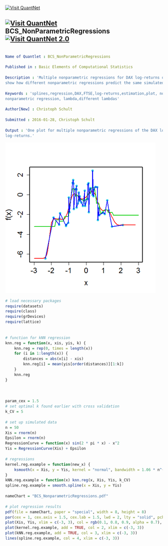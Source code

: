 
[<img src="https://github.com/QuantLet/Styleguide-and-FAQ/blob/master/pictures/banner.png" width="880" alt="Visit QuantNet">](http://quantlet.de/index.php?p=info)

## [<img src="https://github.com/QuantLet/Styleguide-and-Validation-procedure/blob/master/pictures/qloqo.png" alt="Visit QuantNet">](http://quantlet.de/) **BCS_NonParametricRegressions** [<img src="https://github.com/QuantLet/Styleguide-and-Validation-procedure/blob/master/pictures/QN2.png" width="60" alt="Visit QuantNet 2.0">](http://quantlet.de/d3/ia)

```yaml

Name of Quantlet : BCS_NonParametricRegressions

Published in : Basic Elements of Computational Statistics

Description : 'Multiple nonparametric regressions for DAX log-returns on FTSE log-returns. They
show how different nonparametric regressions predict the same simulated data.'

Keywords : 'splines,regression,DAX,FTSE,log-returns,estimation,plot, nonparametric,univariate
nonparametric regression, lambda,different lambdas'

Author[New] : Christoph Schult

Submitted : 2016-01-28, Christoph Schult

Output : 'One plot for multiple nonparametric regressions of the DAX log-returns on FTSE
log-returns.'

```

![Picture1](BCS_NonParametricRegressions.png)


```r
# load necessary packages
require(datasets)
require(class)
require(grDevices)
require(lattice)


# function for kNN regression
knn.reg = function(x, xis, yis, k) {
    knn.reg = rep(0, times = length(x))
    for (i in 1:length(x)) {
        distances = abs(x[i] - xis)
        knn.reg[i] = mean(yis[order(distances)][1:k])
    }
    knn.reg
}



param_cex = 1.5
# set optimal k found earlier with cross validation
k_CV = 5

# set up simulated data
n = 50
Xis = rnorm(n)
Epsilon = rnorm(n)
RegressionCurve = function(x) sin(2 * pi * x) - x^2
Yis = RegressionCurve(Xis) + Epsilon

# regressions
kernel.reg.example = function(new_x) {
    ksmooth(x = Xis, y = Yis, kernel = "normal", bandwidth = 1.06 * n^(-1/5), x.points = new_x)$y
}
kNN.reg.example = function(x) knn.reg(x, Xis, Yis, k_CV)
spline.reg.example = smooth.spline(x = Xis, y = Yis)

nameChart = "BCS_NonparametricRegressions.pdf"

# plot regression results
pdf(file = nameChart, paper = "special", width = 8, height = 8)
par(cex = 1, cex.axis = 1.5, cex.lab = 1.5, lwd = 2, lty = "solid", pch = 19)
plot(Xis, Yis, xlim = c(-3, 3), col = rgb(0.1, 0.8, 0.9, alpha = 0.7), xlab = "x", ylab = "f(x)")
plot(kernel.reg.example, add = TRUE, col = 2, xlim = c(-3, 3))
plot(kNN.reg.example, add = TRUE, col = 3, xlim = c(-3, 3))
lines(spline.reg.example, col = 4, xlim = c(-3, 3))
```
